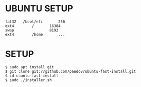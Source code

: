 # UBUNTU SETUP
	fat32	/boot/efi		256
	ext4		/		16384
	swap				8192
	ext4		/home		...

# SETUP
	$ sudo apt install git
	$ git clone git://github.com/pandov/ubuntu-fast-install.git
	$ cd ubuntu-fast-install
	$ sudo ./installer.sh
